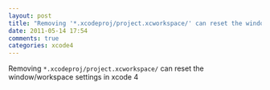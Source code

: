 ```yaml
---
layout: post
title: "Removing '*.xcodeproj/project.xcworkspace/' can reset the window/workspace settings in xcode 4"
date: 2011-05-14 17:54
comments: true
categories: xcode4
---
```


Removing `*.xcodeproj/project.xcworkspace/` can reset the window/workspace settings in xcode 4

